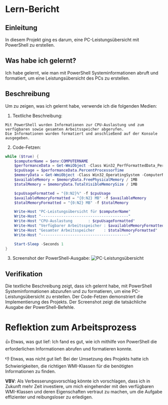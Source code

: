 # Lern-Bericht

## Einleitung

In diesem Projekt ging es darum, eine PC-Leistungsübersicht mit PowerShell zu erstellen.

## Was habe ich gelernt?

Ich habe gelernt, wie man mit PowerShell Systeminformationen abruft und formatiert, um eine Leistungsübersicht des PCs zu erstellen.

## Beschreibung

Um zu zeigen, was ich gelernt habe, verwende ich die folgenden Medien:

1. Textliche Beschreibung:
```plaintext
Mit PowerShell wurden Informationen zur CPU-Auslastung und zum verfügbaren sowie gesamten Arbeitsspeicher abgerufen.
Die Informationen wurden formatiert und anschließend auf der Konsole ausgegeben.
```

2. Code-Fetzen:
```powershell
while ($true) {
    $computerName = $env:COMPUTERNAME
    $performanceData = Get-WmiObject -Class Win32_PerfFormattedData_PerfOS_Processor -ComputerName $computerName
    $cpuUsage = $performanceData.PercentProcessorTime
    $memoryData = Get-WmiObject -Class Win32_OperatingSystem -ComputerName $computerName
    $availableMemory = $memoryData.FreePhysicalMemory / 1MB
    $totalMemory = $memoryData.TotalVisibleMemorySize / 1MB

    $cpuUsageFormatted = "{0:N2}%" -f $cpuUsage
    $availableMemoryFormatted = "{0:N2} MB" -f $availableMemory
    $totalMemoryFormatted = "{0:N2} MB" -f $totalMemory

    Write-Host "PC-Leistungsübersicht für $computerName"
    Write-Host "---------------------------------------"
    Write-Host "CPU-Auslastung       : $cpuUsageFormatted"
    Write-Host "Verfügbarer Arbeitsspeicher : $availableMemoryFormatted"
    Write-Host "Gesamter Arbeitsspeicher    : $totalMemoryFormatted"
    Write-Host "---------------------------------------"

    Start-Sleep -Seconds 1
}
```

3. Screenshot der PowerShell-Ausgabe:
![PC-Leistungsübersicht](https://example.com/screenshot.png)

## Verifikation

Die textliche Beschreibung zeigt, dass ich gelernt habe, mit PowerShell Systeminformationen abzurufen und zu formatieren, um eine PC-Leistungsübersicht zu erstellen. Der Code-Fetzen demonstriert die Implementierung des Projekts. Der Screenshot zeigt die tatsächliche Ausgabe der PowerShell-Befehle.

# Reflektion zum Arbeitsprozess

👍 Etwas, was gut lief: Ich fand es gut, wie ich mithilfe von PowerShell die erforderlichen Informationen abrufen und formatieren konnte.

👎 Etwas, was nicht gut lief: Bei der Umsetzung des Projekts hatte ich Schwierigkeiten, die richtigen WMI-Klassen für die benötigten Informationen zu finden.

**VBV**: Als Verbesserungsvorschlag könnte ich vorschlagen, dass ich in Zukunft mehr Zeit investiere, um mich eingehender mit den verfügbaren WMI-Klassen und deren Eigenschaften vertraut zu machen, um die Aufgabe effizienter und reibungsloser zu erledigen.
